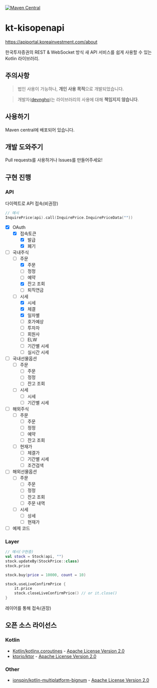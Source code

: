 [![Maven Central](https://maven-badges.herokuapp.com/maven-central/io.github.devngho/kt_kisopenapi/badge.svg)](https://maven-badges.herokuapp.com/maven-central/io.github.devngho/kt_kisopenapi)
# kt-kisopenapi

https://apiportal.koreainvestment.com/about

한국투자증권의 REST & WebSocket 방식 새 API 서비스를 쉽게 사용할 수 있는 Kotlin 라이브러리.

## 주의사항

> 법인 사용이 가능하나, **개인 사용 목적**으로 개발되었습니다.

> 개발자([devngho](https://github.com/devngho))는 라이브러리의 사용에 대해 **책임지지 않습니다**.

## 사용하기
Maven central에 배포되어 있습니다.

## 개발 도와주기
Pull requests를 사용하거나 Issues를 만들어주세요!
## 구현 진행
### API
다이렉트로 API 접속(비권장)
```kotlin
// 예시
InquirePrice(api).call(InquirePrice.InquirePriceData(""))
```
- [x] OAuth
  - [x] 접속토큰
      - [x] 발급
      - [x] 폐기
- [ ] 국내주식
    - [ ] 주문
      - [x] 주문
      - [ ] 정정
      - [ ] 예약
      - [x] 잔고 조회
      - [ ] 퇴직연금
    - [ ] 시세
      - [x] 시세
      - [x] 체결
      - [x] 일자별
      - [ ] 호가예상
      - [ ] 투자자
      - [ ] 회원사
      - [ ] ELW
      - [ ] 기간별 시세
      - [ ] 실시간 시세
- [ ] 국내선물옵션
    - [ ] 주문
        - [ ] 주문 
        - [ ] 정정
        - [ ] 잔고 조회
    - [ ] 시세
        - [ ] 시세
        - [ ] 기간별 시세
- [ ] 해외주식
  - [ ] 주문
    - [ ] 주문
    - [ ] 정정
    - [ ] 예약
    - [ ] 잔고 조회
  - [ ] 현재가
    - [ ] 체결가
    - [ ] 기간별 시세
    - [ ] 조건검색
- [ ] 해외선물옵션
    - [ ] 주문
        - [ ] 주문
        - [ ] 정정
        - [ ] 잔고 조회
        - [ ] 주문 내역
    - [ ] 시세
        - [ ] 상세
        - [ ] 현재가
- [ ] 예제 코드

### Layer
```kotlin
// 예시(구현중)
val stock = Stock(api, "")
stock.updateBy(StockPrice::class)
stock.price

stock.buy(price = 10000, count = 10)

stock.useLiveConfirmPrice {
    it.price
    stock.closeLiveConfirmPrice() // or it.close()
}


```
레이어를 통해 접속(권장)

## 오픈 소스 라이선스
### Kotlin
- [Kotlin/kotlinx.coroutines](https://github.com/Kotlin/kotlinx.coroutines) - [Apache License Version 2.0](https://www.apache.org/licenses/LICENSE-2.0)
- [ktorio/ktor](https://github.com/ktorio/ktor) - [Apache License Version 2.0](https://www.apache.org/licenses/LICENSE-2.0)
### Other
- [ionspin/kotlin-multiplatform-bignum](http://github.com/ionspin/kotlin-multiplatform-bignum/) - [Apache License Version 2.0](https://www.apache.org/licenses/LICENSE-2.0)